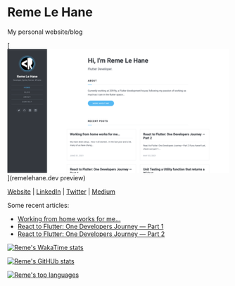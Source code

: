 # Reme Le Hane

My personal website/blog

[![remelehane.dev preview](preview.png)](remelehane.dev preview)

[Website](https://www.remelehane.dev) | [LinkedIn](https://www.linkedin.com/in/remelehane/) | [Twitter](https://twitter.com/RemeJuan) | [Medium](https://remelehane.medium.com/)

Some recent articles:
- [Working from home works for me…](https://remelehane.medium.com/working-from-home-it-works-for-me-2904c9edc0a4)
- [React to Flutter: One Developers Journey — Part 1](https://itnext.io/react-to-flutter-one-developers-journey-part-1-f101443bff82)
- [React to Flutter: One Developers Journey — Part 2](https://itnext.io/react-to-flutter-one-developers-journey-part-2-10ac6919f580)

[![Reme's WakaTime stats](https://github-readme-stats.vercel.app/api?username=RemeJuan&count_private=true&theme=radical&show_icons=true)](https://wakatime.com/@RemeJuan)

[![Reme's GitHUb stats](https://github-readme-stats.vercel.app/api/wakatime?username=RemeJuan&layout=compact&theme=radical)](https://wakatime.com/@RemeJuan)

[![Reme's top languages](https://github-readme-stats.vercel.app/api/top-langs/?username=RemeJuan&layout=compact&theme=radical&hide=html,less,css,scss,sass&langs_count=3)](https://github.com/RemeJuan/github-readme-stats)
